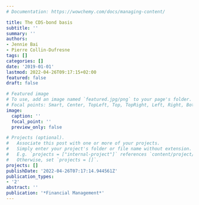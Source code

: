 ```yaml
---
# Documentation: https://wowchemy.com/docs/managing-content/

title: The CDS-bond basis
subtitle: ''
summary: ''
authors:
- Jennie Bai
- Pierre Collin-Dufresne
tags: []
categories: []
date: '2019-01-01'
lastmod: 2022-04-26T09:17:15+02:00
featured: false
draft: false

# Featured image
# To use, add an image named `featured.jpg/png` to your page's folder.
# Focal points: Smart, Center, TopLeft, Top, TopRight, Left, Right, BottomLeft, Bottom, BottomRight.
image:
  caption: ''
  focal_point: ''
  preview_only: false

# Projects (optional).
#   Associate this post with one or more of your projects.
#   Simply enter your project's folder or file name without extension.
#   E.g. `projects = ["internal-project"]` references `content/project/deep-learning/index.md`.
#   Otherwise, set `projects = []`.
projects: []
publishDate: '2022-04-26T07:17:14.944561Z'
publication_types:
- '2'
abstract: ''
publication: '*Financial Management*'
---
```

